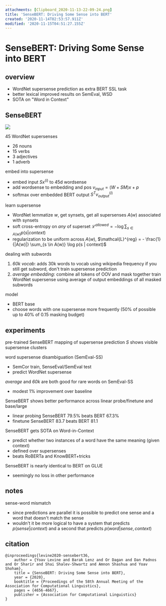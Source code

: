 ```yaml
---
attachments: [Clipboard_2020-11-13-22-09-24.png]
title: 'SenseBERT: Driving Some Sense into BERT'
created: '2020-11-14T02:53:57.911Z'
modified: '2020-11-15T04:51:27.155Z'
---
```


# SenseBERT: Driving Some Sense into BERT

## overview

- WordNet supersense prediction as extra BERT SSL task
- better lexical improved results on SemEval, WSD
- SOTA on "Word in Context"

## SenseBERT

![](@attachment/Clipboard_2020-11-13-22-09-24.png)

45 WordNet supersenses
- 26 nouns
- 15 verbs
- 3 adjectives
- 1 adverb

embed into supersense
- embed input $Sx^{(i)}$ to 45d wordsense
- add wordsense to embedding and pos $v_{input} = (W + SM)x + p$
- softmax over embedded BERT output $S^T v_{output}^{(i)}$   

learn supersense
- WordNet lemmatize $w$, get synsets, get all supersenses $A(w)$ associated with synsets
- soft cross-entropy on *any* of superset $\mathcal{L}^{allowed} = - \log \sum_{s \in A(w)} p(s | context)$
- regularization to be uniform across $A(w)$, $\mathcal{L}^{reg} = - \frac{1}{|A(w)|} \sum_{s \in A(w)} \log p(s | context)$

dealing with subwords
1. *60k vocab*: adds 30k words to vocab using wikipedia frequency
    if you still get subword, don't train supersense prediction
2. *average embedding*: combine all tokens of OOV and mask together
    train WordNet supersense using average of output embeddings of all masked subwords

model
- BERT base
- choose words with one supersense more frequently (50% of possible up to 40% of 0.15 masking budget)

## experiments

pre-trained SenseBERT mapping of supersense prediction $S$ shows visible supersense clusters

word supersense disambiguation (SemEval-SS)
- SemCor train, SenseEval/SemEval test 
- predict WordNet supersense

*average* and *60k* are both good for rare words on SemEval-SS
- modest 1% improvement over baseline

SenseBERT shows better performance across linear probe/finetune and base/large
- linear probing SenseBERT $79.5\%$ beats BERT $67.3\%$
- finetune SenseBERT $83.7$ beats BERT $81.1$ 

SenseBERT gets SOTA on Word-in-Context 
- predict whether two instances of a word have the same meaning (given context)
- defined over supersenses
- beats RoBERTa and KnowBERT+tricks

SenseBERT is nearly identical to BERT on GLUE
- seemingly no loss in other performance

## notes

sense-word mismatch
- since predictions are parallel it is possible to predict one sense and a word that doesn't match the sense
- wouldn't it be more logical to have a system that predicts $p(sense|context)$ and a second that predicts $p(word|sense, context)$

## citation

```
@inproceedings{levine2020-sensebert36,
    author = {Yoav Levine and Barak Lenz and Or Dagan and Dan Padnos and Or Sharir and Shai Shalev-Shwartz and Amnon Shashua and Yoav Shoham},
    title = {SenseBERT: Driving Some Sense into BERT},
    year = {2020},
    booktitle = {Proceedings of the 58th Annual Meeting of the Association for Computational Linguistics},
    pages = {4656-4667},
    publisher = {Association for Computational Linguistics}
}
```
